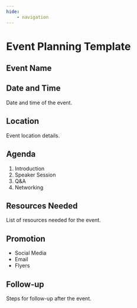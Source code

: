 ```yaml
---
hide:
    - navigation
---
```

# Event Planning Template

## Event Name

## Date and Time

Date and time of the event.

## Location

Event location details.

## Agenda

1. Introduction
2. Speaker Session
3. Q&A
4. Networking

## Resources Needed

List of resources needed for the event.

## Promotion

- Social Media
- Email
- Flyers

## Follow-up

Steps for follow-up after the event.
